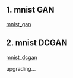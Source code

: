 ## 1. mnist GAN

[mnist_gan](https://github.com/liu-nlper/MNIST_GAN/tree/master/mnist_gan)

## 2. mnist DCGAN

[mnist_dcgan](https://github.com/liu-nlper/MNIST_GAN/tree/master/mnist_dcgan)

upgrading...